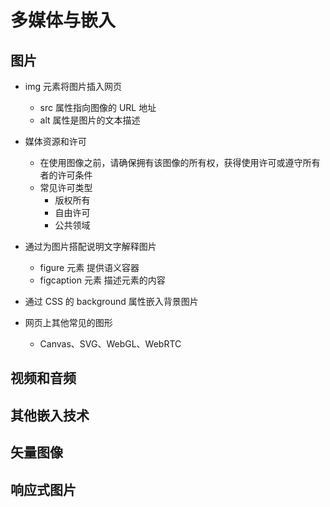 # 多媒体与嵌入

## 图片

- img 元素将图片插入网页

  - src 属性指向图像的 URL 地址
  - alt 属性是图片的文本描述

- 媒体资源和许可

  - 在使用图像之前，请确保拥有该图像的所有权，获得使用许可或遵守所有者的许可条件
  - 常见许可类型
    - 版权所有
    - 自由许可
    - 公共领域

- 通过为图片搭配说明文字解释图片

  - figure 元素 提供语义容器
  - figcaption 元素 描述元素的内容

- 通过 CSS 的 background 属性嵌入背景图片

- 网页上其他常见的图形
  - Canvas、SVG、WebGL、WebRTC

## 视频和音频

## 其他嵌入技术

## 矢量图像

## 响应式图片
